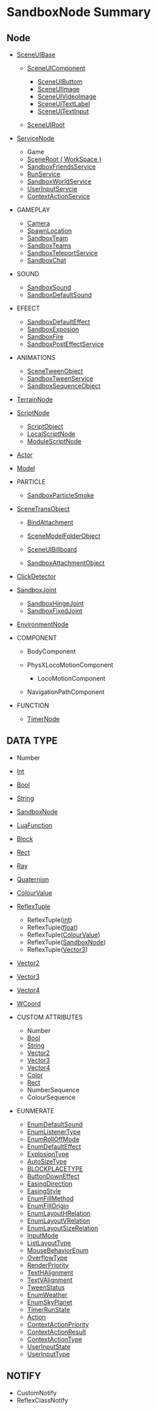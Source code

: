 # SandboxNode Summary

## Node

- [SceneUIBase](/studiohtml/#/Api/Class/Scene/SceneUIBase.md)
    - [SceneUIComponent](/studiohtml/#/Api/Class/Scene/SceneUIComponent.md)
        - [SceneUIButtom](/studiohtml/#/Api/Class/Scene/SceneUIButtom.md)
        - [SceneUIImage](/studiohtml/#/Api/Class/Scene/SceneUIImage.md)
        - [SceneUIVideoImage](/studiohtml/#/Api/Class/Scene/SceneUIVideoImage.md)
        - [SceneUITextLabel](/studiohtml/#/Api/Class/Scene/SceneUITextLabel.md)
        - [SceneUITextInput](/studiohtml/#/Api/Class/Scene/SceneUITextInput.md)

    - [SceneUIRoot](/studiohtml/#/Api/Class/Scene/SceneUIRoot.md)

- [ServiceNode](/studiohtml/#/Api/Class/Service/ServiceNode.md)
    - Game
    - [SceneRoot ( WorkSpace )](/studiohtml/#/Api/Class/Scene/SceneRoot.md)
    - [SandboxFriendsService](/studiohtml/#/Api/Class/Data/SandboxFriendsService.md)
    - [RunService](/studiohtml/#/Api/Class/Script/RunService.md)
    - [SandboxWorldService](/studiohtml/#/Api/Class/GamePlay/SandboxWorldService.md)
    - [UserInputServcie](/studiohtml/#/Api/Class/Animation/UserInputService.md)
    - [ContextActionService](/studiohtml/#/Api/Class/Input/ContextActionService.md)

- GAMEPLAY
    - [Camera](/studiohtml/#/Api/Class/GamePlay/SandboxCameraObject.md)
    - [SpawnLocation](/studiohtml/#/Api/Class/GamePlay/SpawnLocation.md)
    - [SandboxTeam](/studiohtml/#/Api/Class/GamePlay/SandboxTeam.md)
    - [SandboxTeams](/studiohtml/#/Api/Class/GamePlay/SandboxTeams.md)
    - [SandboxTeleportService](/studiohtml/#/Api/Class/GamePlay/SandboxTeleportService.md)
    - [SandboxChat](/studiohtml/#/Api/Class/GamePlay/SandboxChat.md)

- SOUND
    - [SandboxSound](/studiohtml/#/Api/Class/Sound/SandboxSound.md)
    - [SandboxDefaultSound](/studiohtml/#/Api/Class/Sound/SandboxDefaultSound.md)

- EFEECT
    - [SandboxDefaultEffect](/studiohtml/#/Api/Class/Effect/SandboxDefaultEffect.md)
    - [SandboxExposion](/studiohtml/#/Api/Class/Effect/SandboxExposion.md)
    - [SandboxFire](/studiohtml/#/Api/Class/Effect/SandboxFire.md)
    - [SandboxPostEffectService](/studiohtml/#/Api/Class/Effect/SandboxPostEffectService.md)

- ANIMATIONS
    - [SceneTweenObject](/studiohtml/#/Api/Class/Animation/SceneTweenObject.md)
    - [SandboxTweenService](/studiohtml/#/Api/Class/Animation/SandboxTweenService.md)
    - [SandboxSequenceObject](/studiohtml/#/Api/Class/Animation/SandboxSequenceObject.md)

- [TerrainNode](/studiohtml/#/Api/Class/Build/TerrainNode.md)
- [ScriptNode](/studiohtml/#/Api/Class/NoType/ScriptNode.md)
    - [ScriptObject](/studiohtml/#/Api/Class/Script/ScriptObject.md)
    - [LocalScriptNode](/studiohtml/#/Api/Class/Script/LocalScriptNode.md)
    - [ModuleScriptNode](/studiohtml/#/Api/Class/Script/ModuleScriptNode.md)

- [Actor](/studiohtml/#/Api/Class/Role/SceneActorObject.md)
- [Model](/studiohtml/#/Api/Class/Role/SceneModelObject.md)
- PARTICLE
    - [SandboxParticleSmoke](/studiohtml/#/Api/Class/Effect/SandboxParticleSmoke.md)

- [SceneTransObject](/studiohtml/#/Api/Class/NoType/SceneTransObject.md)
    - [BindAttachment](/studiohtml/#/Api/Class/Bind/SceneBindAttachment.md)
    - [SceneModelFolderObject](/studiohtml/#/Api/Class/Build/SceneModelFolderObject.md)

    - [SceneUIBillboard](/studiohtml/#/Api/Class/Scene/SceneUIBillboard.md)
    - [SandboxAttachmentObject](/studiohtml/#/Api/Class/Bind/SandboxAttachmentObject.md)

- [ClickDetector](/studiohtml/#/Api/Class/Input/SandboxClickDetectorObject.md)
- [SandboxJoint](/studiohtml/#/Api/Class/NoType/SandboxJoint.md)
    - [SandboxHingeJoint](/studiohtml/#/Api/Class/Bind/SandboxHingeJoint.md)
    - [SandboxFixedJoint](/studiohtml/#/Api/Class/Bind/SandboxFixedJoint.md)

- [EnvironmentNode](/studiohtml/#/Api/Class/GamePlay/EnvironmentNode.md)
- COMPONENT
    - BodyComponent
    - PhysXLocoMotionComponent
        - LocoMotionComponent

    - NavigationPathComponent

- FUNCTION
    - [TimerNode](/Api/Class/Script/TimerNode.md)

## DATA TYPE

- Number
- [Int](/studiohtml/#/Api/DataType/Int.md)
- [Bool](/studiohtml/#/Api/DataType/Bool.md)
- [String](/studiohtml/#/Api/DataType/String.md)

- [SandboxNode](/studiohtml/#/Api/Class/NoType/SandboxNode.md)
- [LuaFunction](/studiohtml/#/Api/Parameter/LuaFunction.md)
- [Block](/studiohtml/#/Api/Class/Build/Block.md)
- [Rect](/studiohtml/#/Api/DataType/Rect.md)
- [Ray](/studiohtml/#/Api/DataType/Ray.md)
- [Quaternion](/studiohtml/#/Api/DataType/Quaternion.md)
- [ColourValue](/studiohtml/#/Api/DataType/ColourValue.md)
- [ReflexTuple]()
    - ReflexTuple([int](/studiohtml/#/Api/DataType/int.md))
    - ReflexTuple([float](/studiohtml/#/Api/DataType/float.md))
    - ReflexTuple([ColourValue](/studiohtml/#/Api/DataType/ColourValue.md))
    - ReflexTuple([SandboxNode](/studiohtml/#/Api/Class/NoType/SandboxNode.md))
    - ReflexTuple([Vector3](/studiohtml/#/Api/DataType/Vector3.md))

- [Vector2](/studiohtml/#/Api/DataType/Vector2.md)
- [Vector3](/studiohtml/#/Api/DataType/Vector3.md)
- [Vector4](/studiohtml/#/Api/DataType/Vector4.md)
- [WCoord](WCoord.md)

- CUSTOM ATTRIBUTES
	- Number
	- [Bool](/studiohtml/#/Api/DataType/Bool.md)
	- [String](/studiohtml/#/Api/DataType/String.md)
	- [Vector2](/studiohtml/#/Api/DataType/Vector2.md)
	- [Vector3](/studiohtml/#/Api/DataType/Vector3.md)
	- [Vector4](/studiohtml/#/Api/DataType/Vector4.md)
	- [Color](/studiohtml/#/Api/DataType/ColourValue.md)
	- [Rect](/studiohtml/#/Api/DataType/Rect.md)
	- NumberSequence
	- ColourSequence

- EUNMERATE

    - [EnumDefaultSound](/studiohtml/#/Api/Enumerate/Sound/EnumDefaultSound.md)
    - [EnumListenerType](/studiohtml/#/Api/Enumerate/Sound/EnumListenerType.md)
    - [EnumRollOffMode](/studiohtml/#/Api/Enumerate/Sound/EnumRollOffMode.md)
    - [EnumDefaultEffect](/studiohtml/#/Api/Enumerate/Effect/EnumDefaultEffect.md)
    - [ExplosionType](/studiohtml/#/Api/Enumerate/Effect/ExplosionType.md)
    - [AutoSizeType](/studiohtml/#/Api/Enumerate/UI/AutoSizeType.md)
    - [BLOCKPLACETYPE](/studiohtml/#/Api/Enumerate/UI/BLOCKPLACETYPE.md)
    - [ButtonDownEffect](/studiohtml/#/Api/Enumerate/UI/ButtonDownEffect.md)
    - [EasingDirection](/studiohtml/#/Api/Enumerate/UI/EasingDirection.md)
    - [EasingStyle](/studiohtml/#/Api/Enumerate/UI/EasingStyle.md)
    - [EnumFillMethod](/studiohtml/#/Api/Enumerate/UI/EnumFillMethod.md)
    - [EnumFillOrigin](/studiohtml/#/Api/Enumerate/UI/EnumFillOrigin.md)
    - [EnumLayoutHRelation](/studiohtml/#/Api/Enumerate/UI/EnumLayoutHRelation.md)
    - [EnumLayoutVRelation](/studiohtml/#/Api/Enumerate/UI/EnumLayoutVRelation.md)
    - [EnumLayoutSizeRelation](/studiohtml/#/Api/Enumerate/UI/EnumLayoutSizeRelation.md)
    - [InputMode](/studiohtml/#/Api/Enumerate/UI/InputMode.md)
    - [ListLayoutType](/studiohtml/#/Api/Enumerate/UI/ListLayoutType.md)
    - [MouseBehaviorEnum](/studiohtml/#/Api/Enumerate/UI/MouseBehaviorEnum.md)
    - [OverflowType](/studiohtml/#/Api/Enumerate/UI/OverflowType.md)
    - [RenderPriority](/studiohtml/#/Api/Enumerate/UI/RenderPriority.md)
    - [TextHAlignment](/studiohtml/#/Api/Enumerate/UI/TextHAlignment.md)
    - [TextVAlignment](/studiohtml/#/Api/Enumerate/UI/TextVAlignment.md)
    - [TweenStatus](/studiohtml/#/Api/Enumerate/UI/TweenStatus.md)
    - [EnumWeather](/studiohtml/#/Api/Enumerate/GamePlay/EnumWeather.md)
    - [EnumSkyPlanet](/studiohtml/#/Api/Enumerate/GamePlay/EnumSkyPlanet.md)
    - [TimerRunState](/studiohtml/#/Api/Enumerate/GamePlay/TimerRunState.md)
    - [Action](/studiohtml/#/Api/Enumerate/UserInput/Action.md)
    - [ContextActionPriority](/studiohtml/#/Api/Enumerate/UserInput/ContextActionPriority.md)
    - [ContextActionResult](/studiohtml/#/Api/Enumerate/UserInput/ContextActionResult.md)
    - [ContextActionType](/studiohtml/#/Api/Enumerate/UserInput/ContextActionType.md)
    - [UserInputState](/studiohtml/#/Api/Enumerate/UserInput/UserInputState.md)
    - [UserInputType](/studiohtml/#/Api/Enumerate/UserInput/UserInputType.md)

## NOTIFY

- CustomNotify
- ReflexClassNotify